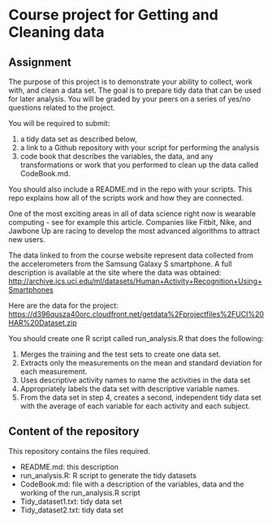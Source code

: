 # Course project for Getting and Cleaning data
## Assignment

The purpose of this project is to demonstrate your ability to collect, work with, and clean a data set. 
The goal is to prepare tidy data that can be used for later analysis.
You will be graded by your peers on a series of yes/no questions related to the project. 

You will be required to submit:

1. a tidy data set as described below,
2. a link to a Github repository with your script for performing the analysis
3. code book that describes the variables, the data, and any transformations or work that you performed to clean up the data called CodeBook.md. 

You should also include a README.md in the repo with your scripts. This repo explains how all of the scripts work and how they are connected.  

One of the most exciting areas in all of data science right now is wearable computing - see for example this article. Companies like Fitbit, Nike, and Jawbone Up are racing to develop the most advanced algorithms to attract new users.

The data linked to from the course website represent data collected from the accelerometers from the Samsung Galaxy S smartphone. 
A full description is available at the site where the data was obtained: 
http://archive.ics.uci.edu/ml/datasets/Human+Activity+Recognition+Using+Smartphones 

Here are the data for the project: 
https://d396qusza40orc.cloudfront.net/getdata%2Fprojectfiles%2FUCI%20HAR%20Dataset.zip 

You should create one R script called run_analysis.R that does the following: 

1. Merges the training and the test sets to create one data set.
2. Extracts only the measurements on the mean and standard deviation for each measurement. 
3. Uses descriptive activity names to name the activities in the data set
4. Appropriately labels the data set with descriptive variable names. 
5. From the data set in step 4, creates a second, independent tidy data set with the average of each variable for each activity and each subject.

## Content of the repository

This repository contains the files required.

* README.md: this description
* run_analysis.R: R script to generate the tidy datasets
* CodeBook.md: file with a description of the variables, data and the working of the run_analysis.R script
* Tidy_dataset1.txt: tidy data set
* Tidy_dataset2.txt: tidy data set

